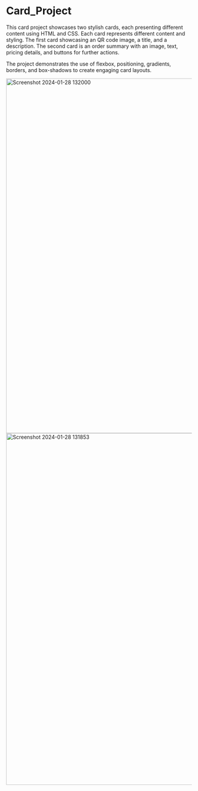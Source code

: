 # Card_Project
This card project showcases two stylish cards, each presenting different content using HTML and CSS.
Each card represents different content and styling.
The first card showcasing an QR code image, a title, and a description. 
The second card is an order summary with an image, text, pricing details, and buttons for further actions. 

The project demonstrates the use of flexbox, positioning, gradients, borders, and box-shadows to create engaging card layouts.

<img width="960" alt="Screenshot 2024-01-28 132000" src="https://github.com/Md-Samir-Hossain/Card_Project/assets/148366980/3a9ba706-8608-47dc-b277-11a03fe3e7ec">
<img width="952" alt="Screenshot 2024-01-28 131853" src="https://github.com/Md-Samir-Hossain/Card_Project/assets/148366980/0c37b1cd-b38d-4c77-95b7-7ec193534581">
